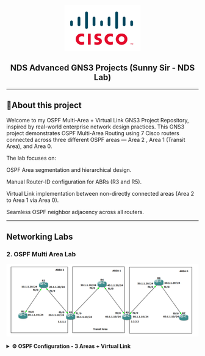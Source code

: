 <p align="center">
    <img src="./cisco-logo.png" alt="Logo" width="200">
</p>

<h2 align="center"> NDS Advanced GNS3 Projects (Sunny Sir - NDS Lab)</h2>

---

## 📝About this project

Welcome to my OSPF Multi-Area + Virtual Link GNS3 Project Repository, inspired by real-world enterprise network design practices.
This GNS3 project demonstrates OSPF Multi-Area Routing using 7 Cisco routers connected across three different OSPF areas — Area 2 , Area 1 (Transit Area), and Area 0.

The lab focuses on:

OSPF Area segmentation and hierarchical design.

Manual Router-ID configuration for ABRs (R3 and R5).

Virtual Link implementation between non-directly connected areas (Area 2 to Area 1 via Area 0).

Seamless OSPF neighbor adjacency across all routers.


---
## Networking Labs

### 2. OSPF Multi Area Lab

<p align="center">
    <img src="./3. OSPF Virtual-link.png" alt="3. OSPF Virtual-link">
</p>

<details>
<summary><strong>⚙️ OSPF Configuration - 3 Areas + Virtual Link</strong></summary>

<br>

## 🧩 Network Topology:
- **7 Routers** (R1 to R7)
- OSPF divided into **3 areas**:
  - **Area 2:** R1 ↔ R2 ↔ R3
  - **Area 1 (Transit Area):** R3 ↔ R4 ↔ R5
  - **Area 0:** R5 ↔ R6 ↔ R7
- ABRs: **R3** and **R5**

---

## 🌐 IP Addressing & Subnetting:

| Router | Interface | IP Address     | Area   |
|--------|-----------|----------------|--------|
| R1     | f0/0      | 10.1.1.10/24   | Area 2 |
| R2     | f0/0      | 10.1.1.20/24   | Area 2 |
| R2     | f1/0      | 20.1.1.20/24   | Area 2 |
| R3     | f0/0      | 20.1.1.10/24   | Area 2 |
| R3     | f1/0      | 30.1.1.10/24   | Area 1 |
| R4     | f0/0      | 30.1.1.20/24   | Area 1 |
| R4     | f1/0      | 40.1.1.20/24   | Area 1 |
| R5     | f0/0      | 40.1.1.10/24   | Area 1 |
| R5     | f1/0      | 50.1.1.10/24   | Area 0 |
| R6     | f0/0      | 50.1.1.20/24   | Area 0 |
| R6     | f1/0      | 60.1.1.20/24   | Area 0 |
| R7     | f0/0      | 60.1.1.10/24   | Area 0 |

---

## 🛠️ Step-by-Step Configuration

### 🔌 1. Physical Setup in GNS3
- 🧱 Devices Required:
- Drag and drop:
  - 7 Cisco Routers (e.g., Cisco 7200 or 3725 with appropriate IOS)
  - Ethernet connections between routers
---

### 🔧 R1 Configuration

```bash
conf t
interface f0/0
 ip address 10.1.1.10 255.255.255.0
 no shut
router ospf 1
network 10.1.1.10 0.0.0.0 area 2

```
### 🔧 R2 Configuration
```bash
conf t
interface f0/0
 ip address 10.1.1.20 255.255.255.0
 no shut
interface f1/0
 ip address 20.1.1.20 255.255.255.0
 no shut
router ospf 1
network 10.1.1.20 0.0.0.0 area 2
network 20.1.1.20 0.0.0.0 area 2

```
### 🔧 R3 Configuration (ABR)
```bash
conf t
interface f0/0
 ip address 20.1.1.10 255.255.255.0
 no shut
interface f1/0
 ip address 30.1.1.10 255.255.255.0
 no shut
router ospf 1
router-id 1.1.1.1
network 20.1.1.10 0.0.0.0 area 2
network 30.1.1.10 0.0.0.0 area 1

```
### 🔧 R4 Configuration
```bash
conf t
interface f0/0
 ip address 30.1.1.20 255.255.255.0
 no shut
interface f1/0
 ip address 40.1.1.20 255.255.255.0
 no shut
router ospf 1
network 30.1.1.20 0.0.0.0 area 1
network 40.1.1.20 0.0.0.0 area 1
```
### 🔧 R5 Configuration (ABR)
```bash
conf t
interface f0/0
 ip address 40.1.1.10 255.255.255.0
 no shut
interface f1/0
 ip address 50.1.1.10 255.255.255.0
 no shut
router ospf 1
router-id 2.2.2.2
network 40.1.1.10 0.0.0.0 area 1
network 50.1.1.10 0.0.0.0 area 0
area 1 virtual-link 1.1.1.1

```
### 🔧 R6 Configuration
```bash
conf t
interface f0/0
 ip address 50.1.1.20 255.255.255.0
 no shut
interface f1/0
 ip address 60.1.1.20 255.255.255.0
 no shut
router ospf 1
network 50.1.1.20 0.0.0.0 area 0
network 60.1.1.20 0.0.0.0 area 0

```

### 🔧 R7 Configuration
```bash
conf t
interface f0/0
 ip address 60.1.1.10 255.255.255.0
 no shut
router ospf 1
network 60.1.1.10 0.0.0.0 area 0

```

## ✅ FINAL TESTING:

### From any router::
```bash
ping <Other Router's IP Address>      # Test end-to-end reachability
show ip route                         # Verify OSPF learned routes
show ip ospf neighbor                 # Confirm OSPF neighbor relationships
```
